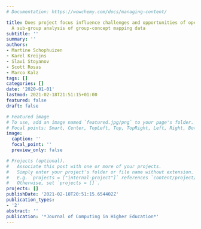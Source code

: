 ```yaml
---
# Documentation: https://wowchemy.com/docs/managing-content/

title: Does project focus influence challenges and opportunities of open online education?
  A sub-group analysis of group-concept mapping data
subtitle: ''
summary: ''
authors:
- Martine Schophuizen
- Karel Kreijns
- Slavi Stoyanov
- Scott Rosas
- Marco Kalz
tags: []
categories: []
date: '2020-01-01'
lastmod: 2021-02-18T21:51:15+01:00
featured: false
draft: false

# Featured image
# To use, add an image named `featured.jpg/png` to your page's folder.
# Focal points: Smart, Center, TopLeft, Top, TopRight, Left, Right, BottomLeft, Bottom, BottomRight.
image:
  caption: ''
  focal_point: ''
  preview_only: false

# Projects (optional).
#   Associate this post with one or more of your projects.
#   Simply enter your project's folder or file name without extension.
#   E.g. `projects = ["internal-project"]` references `content/project/deep-learning/index.md`.
#   Otherwise, set `projects = []`.
projects: []
publishDate: '2021-02-18T20:51:15.654402Z'
publication_types:
- '2'
abstract: ''
publication: '*Journal of Computing in Higher Education*'
---
```


